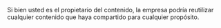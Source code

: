 Si bien usted es el propietario del contenido, la empresa podría reutilizar cualquier contenido que haya compartido para cualquier propósito.